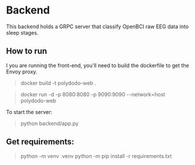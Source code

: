 # Backend

This backend holds a GRPC server that classify OpenBCI raw EEG data into sleep stages.

## How to run

I you are running the front-end, you'll need to build the dockerfile to get the Envoy proxy.

> docker build -t polydodo-web .

> docker run -d -p 8080:8080 -p 9090:9090 --network=host polydodo-web

To start the server:

> python backend/app.py

## Get requirements:

> python -m venv .venv
> python -m pip install -r requirements.txt 
